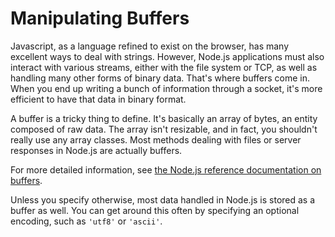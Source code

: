# Manipulating Buffers

Javascript, as a language refined to exist on the browser, has many excellent ways to deal with strings. However, Node.js applications must also interact with various streams, either with the file system or TCP, as well as handling many other forms of binary data. That's where buffers come in. When you end up writing a bunch of information through a socket, it's more efficient to have that data in binary format.

A buffer is a tricky thing to define. It's basically an array of bytes, an entity composed of raw data. The array isn't resizable, and in fact, you shouldn't really use any array classes. Most methods dealing with files or server responses in Node.js are actually buffers. 

<Note>For more detailed information, see [the Node.js reference documentation on buffers](../nodejs_ref_guide/buffer.html).</Note>

Unless you specify otherwise, most data handled in Node.js is stored as a buffer as well. You can get around this often by specifying an optional encoding, such as `'utf8'` or `'ascii'`.